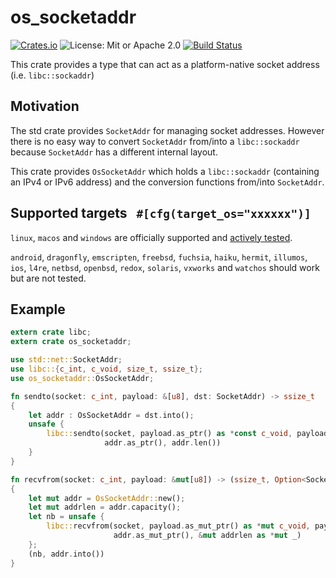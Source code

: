 # os_socketaddr

[![Crates.io][crates-badge]][crates-url]
![License: Mit or Apache 2.0](https://img.shields.io/badge/license-MIT_or_Apache_2.0-blue.svg)
[![Build Status][actions-badge]][actions-url]

[crates-badge]:  https://img.shields.io/crates/v/os_socketaddr.svg
[crates-url]:    https://crates.io/crates/os_socketaddr
[actions-badge]: https://github.com/a-ba/os_socketaddr/workflows/CI/badge.svg?branch=master
[actions-url]:   https://github.com/a-ba/os_socketaddr/actions?query=workflow%3ACI+branch%3Amaster


This crate provides a type that can act as a platform-native socket address
(i.e. `libc::sockaddr`)

## Motivation

The std crate provides `SocketAddr` for managing socket addresses. However there is no easy way to
convert `SocketAddr` from/into a `libc::sockaddr` because `SocketAddr` has a different internal
layout.

This crate provides `OsSocketAddr` which holds a `libc::sockaddr` (containing an IPv4 or IPv6
address) and the conversion functions from/into `SocketAddr`.

## Supported targets   `#[cfg(target_os="xxxxxx")]`

`linux`, `macos` and `windows` are officially supported and
[actively tested](https://github.com/a-ba/os_socketaddr/actions).

`android`, `dragonfly`, `emscripten`, `freebsd`, `fuchsia`, `haiku`, `hermit`, `illumos`, `ios`,
`l4re`, `netbsd`, `openbsd`, `redox`, `solaris`, `vxworks` and `watchos` should work but are not
tested.

## Example

```rust
extern crate libc;
extern crate os_socketaddr;

use std::net::SocketAddr;
use libc::{c_int, c_void, size_t, ssize_t};
use os_socketaddr::OsSocketAddr;

fn sendto(socket: c_int, payload: &[u8], dst: SocketAddr) -> ssize_t
{
    let addr : OsSocketAddr = dst.into();
    unsafe {
        libc::sendto(socket, payload.as_ptr() as *const c_void, payload.len() as size_t, 0,
                     addr.as_ptr(), addr.len())
    }
}

fn recvfrom(socket: c_int, payload: &mut[u8]) -> (ssize_t, Option<SocketAddr>)
{
    let mut addr = OsSocketAddr::new();
    let mut addrlen = addr.capacity();
    let nb = unsafe {
        libc::recvfrom(socket, payload.as_mut_ptr() as *mut c_void, payload.len(), 0,
                       addr.as_mut_ptr(), &mut addrlen as *mut _)
    };
    (nb, addr.into())
}
```
